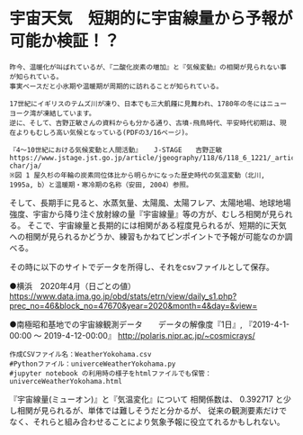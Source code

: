 # 宇宙天気　短期的に宇宙線量から予報が可能か検証！？

```
昨今、温暖化が叫ばれているが、『二酸化炭素の増加』と『気候変動』の相関が見られない事が知られている。
事実ベースだと小氷期や温暖期が周期的に訪れることが知られている。

17世紀にイギリスのテムズ川が凍り、日本でも三大飢饉に見舞われ、1780年の冬にはニューヨーク湾が凍結しています。
逆に、そして、吉野正敏さんの資料からも分かる通り、古墳-飛鳥時代、平安時代初期は、現在よりもむしろ高い気候となっている(PDFの3/16ページ)。

『4～10世紀における気候変動と人間活動』   J-STAGE　　吉野正敏
https://www.jstage.jst.go.jp/article/jgeography/118/6/118_6_1221/_article/-char/ja/
※図 1 屋久杉の年輪の炭素同位体比から明らかになった歴史時代の気温変動（北川, 1995a, b）と温暖期・寒冷期の名称（安田, 2004）参照。
```

そして、長期手に見ると、水蒸気量、太陽風、太陽フレア、太陽地場、地球地場強度、宇宙から降り注ぐ放射線の量『宇宙線量』等の方が、むしろ相関が見られる。
そこで、宇宙線量と長期的には相関がある程度見られるが、短期的に天気への相関が見られるかどうか、練習もかねてピンポイントで予報が可能なのか調べる。


その時に以下のサイトでデータを所得し、それをcsvファイルとして保存。

●横浜　2020年4月（日ごとの値）
https://www.data.jma.go.jp/obd/stats/etrn/view/daily_s1.php?prec_no=46&block_no=47670&year=2020&month=4&day=&view=

●南極昭和基地での宇宙線観測データ　　データの解像度『1日』, 『2019-4-1-00:00 ～ 2019-4-12-00:00』
http://polaris.nipr.ac.jp/~cosmicrays/


```
作成CSVファイル名：WeatherYokohama.csv
#Pythonファイル：univerceWeatherYokohama.py
#jupyter notebook の利用時の様子をhtmlファイルでも保管： univerceWeatherYokohama.html
```


『宇宙線量(ミューオン)』と『気温変化』について  相関係数は、  0.392717  と少し相関が見られるが、単体では難しそうだと分かるが、
従来の観測要素だけでなく、それらと組み合わせることにより気象予報に役立てれるかもしれない。
